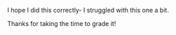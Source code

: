 I hope I did this correctly- I struggled with this one a bit. 

Thanks for taking the time to grade it!

